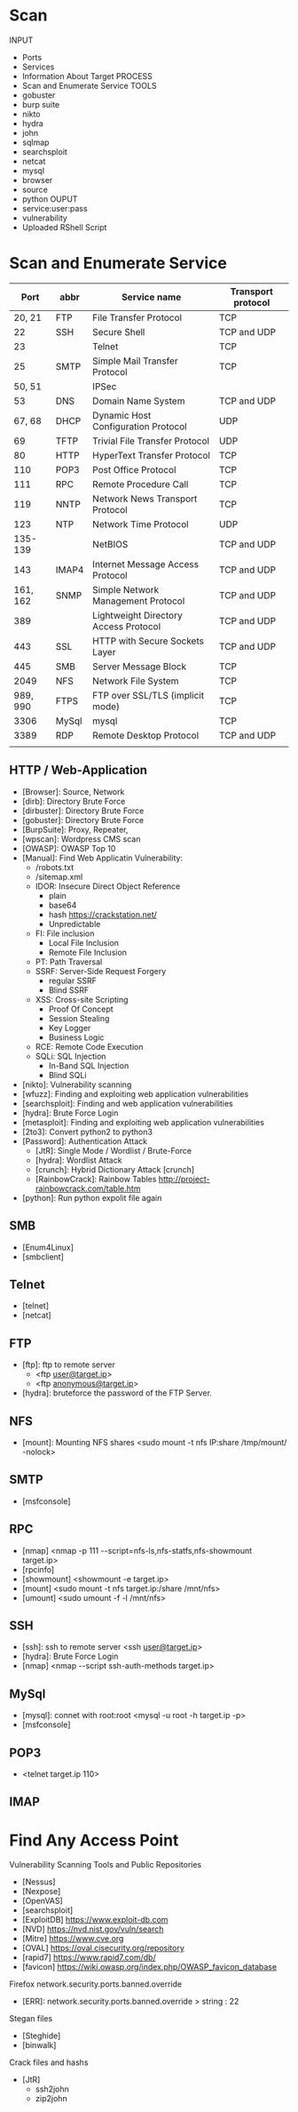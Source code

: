# Scan 

INPUT
- Ports
- Services
- Information About Target
PROCESS
- Scan and Enumerate Service
TOOLS
- gobuster
- burp suite
- nikto
- hydra
- john
- sqlmap
- searchsploit
- netcat
- mysql
- browser
- source
- python
OUPUT
- service:user:pass
- vulnerability
- Uploaded RShell Script


# Scan and Enumerate Service
| Port     |  abbr  |    Service name                                |  Transport protocol |
| ----     |   ---  |    ---                                         |  --                 |
| 20, 21   |   FTP  |   File Transfer Protocol                       |  TCP                |
| 22       |   SSH  |   Secure Shell                                 |  TCP and UDP        |
| 23       |        |   Telnet                                       |  TCP                |
| 25       |   SMTP |   Simple Mail Transfer Protocol                |  TCP                |
| 50, 51   |        |   IPSec                                        |                     |  
| 53       |   DNS  |   Domain Name System                           |  TCP and UDP        |
| 67, 68   |   DHCP |   Dynamic Host Configuration Protocol          |  UDP                |
| 69       |   TFTP |   Trivial File Transfer Protocol               |  UDP                |
| 80       |   HTTP |   HyperText Transfer Protocol                  |  TCP                |
| 110      |   POP3 |   Post Office Protocol                         |  TCP                |
| 111      |   RPC  |   Remote Procedure Call                        |  TCP                |
| 119      |   NNTP |   Network News Transport Protocol              |  TCP                |
| 123      |   NTP  |   Network Time Protocol                        |  UDP                |
| 135-139  |        |   NetBIOS                                      |  TCP and UDP        |
| 143      |  IMAP4 |   Internet Message Access Protocol             |  TCP and UDP        |
| 161, 162 |  SNMP  |   Simple Network Management Protocol           |  TCP and UDP        |
| 389      |        |   Lightweight Directory Access Protocol        |  TCP and UDP        |
| 443      |   SSL  |   HTTP with Secure Sockets Layer               |  TCP and UDP        |
| 445      |   SMB  |   Server Message Block                         |  TCP                |
| 2049     |   NFS  |   Network File System                          |  TCP                |
| 989, 990 |   FTPS |   FTP over SSL/TLS (implicit mode)             |  TCP                |
| 3306     |  MySql |   mysql                                        |  TCP                |
| 3389     |   RDP  |   Remote Desktop Protocol                      |  TCP and UDP        |
|          |        |                                                |                     |

## HTTP / Web-Application
- [Browser]: Source, Network
- [dirb]: Directory Brute Force
- [dirbuster]: Directory Brute Force
- [gobuster]: Directory Brute Force
- [BurpSuite]: Proxy, Repeater, 
- [wpscan]: Wordpress CMS scan
- [OWASP]: OWASP Top 10
- [Manual]: Find Web Applicatin Vulnerability:
    - /robots.txt
    - /sitemap.xml
    - IDOR: Insecure Direct Object Reference
        - plain
        - base64
        - hash <https://crackstation.net/>
        - Unpredictable
    - FI: File inclusion
        - Local File Inclusion
        - Remote File Inclusion
    - PT: Path Traversal
    - SSRF: Server-Side Request Forgery
        - regular SSRF
        - Blind SSRF
    - XSS: Cross-site Scripting
        - Proof Of Concept
        - Session Stealing
        - Key Logger
        - Business Logic
    - RCE: Remote Code Execution
    - SQLi: SQL Injection
        - In-Band SQL Injection
        - Blind SQLi
- [nikto]: Vulnerability scanning
- [wfuzz]: Finding and exploiting web application vulnerabilities
- [searchsploit]: Finding and web application vulnerabilities
- [hydra]: Brute Force Login
- [metasploit]: Finding and exploiting web application vulnerabilities
- [2to3]: Convert python2 to python3
- [Password]: Authentication Attack
    - [JtR]: Single Mode / Wordlist / Brute-Force
    - [hydra]: Wordlist Attack
    - [crunch]: Hybrid Dictionary Attack [crunch]
    - [RainbowCrack]: Rainbow Tables <http://project-rainbowcrack.com/table.htm>
- [python]: Run python expolit file again
## SMB
- [Enum4Linux]
- [smbclient]
## Telnet
- [telnet]
- [netcat]
## FTP
- [ftp]: ftp to remote server 
    - <ftp user@target.ip>
    - <ftp anonymous@target.ip>
- [hydra]: bruteforce the password of the FTP Server. 
## NFS
- [mount]: Mounting NFS shares <sudo mount -t nfs IP:share /tmp/mount/ -nolock>
## SMTP
- [msfconsole]
## RPC
- [nmap] <nmap -p 111 --script=nfs-ls,nfs-statfs,nfs-showmount target.ip>
- [rpcinfo] <rpcinfo target.ip>
- [showmount] <showmount -e target.ip>
- [mount] <sudo mount -t nfs target.ip:/share /mnt/nfs>
- [umount] <sudo umount -f -l /mnt/nfs>
## SSH
- [ssh]: ssh to remote server <ssh user@target.ip>
- [hydra]: Brute Force Login
- [nmap] <nmap --script ssh-auth-methods target.ip>
## MySql
- [mysql]: connet with root:root <mysql -u root -h target.ip -p>
- [msfconsole]

## POP3
- <telnet target.ip 110>

## IMAP

# Find Any Access Point

Vulnerability Scanning Tools and Public Repositories
- [Nessus]
- [Nexpose]
- [OpenVAS]
- [searchsploit]
- [ExploitDB] <https://www.exploit-db.com>
- [NVD] <https://nvd.nist.gov/vuln/search>
- [Mitre] <https://www.cve.org>
- [OVAL] <https://oval.cisecurity.org/repository>
- [rapid7] <https://www.rapid7.com/db/>
- [favicon] <https://wiki.owasp.org/index.php/OWASP_favicon_database>


Firefox network.security.ports.banned.override
- [ERR]: network.security.ports.banned.override > string : 22

Stegan files
- [Steghide]
- [binwalk]

Crack files and hashs
- [JtR]
    - ssh2john
    - zip2john
